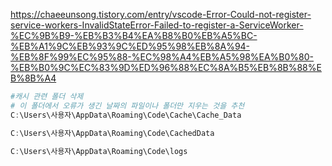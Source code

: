 https://chaeeunsong.tistory.com/entry/vscode-Error-Could-not-register-service-workers-InvalidStateError-Failed-to-register-a-ServiceWorker-%EC%9B%B9-%EB%B3%B4%EA%B8%B0%EB%A5%BC-%EB%A1%9C%EB%93%9C%ED%95%98%EB%8A%94-%EB%8F%99%EC%95%88-%EC%98%A4%EB%A5%98%EA%B0%80-%EB%B0%9C%EC%83%9D%ED%96%88%EC%8A%B5%EB%8B%88%EB%8B%A4


```powershell
#캐시 관련 폴더 삭제 
# 이 폴더에서 오류가 생긴 날짜의 파일이나 폴더만 지우는 것을 추천
C:\Users\사용자\AppData\Roaming\Code\Cache\Cache_Data 

C:\Users\사용자\AppData\Roaming\Code\CachedData

C:\Users\사용자\AppData\Roaming\Code\logs

```